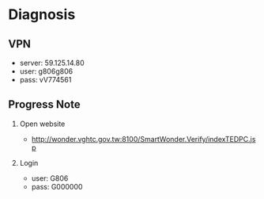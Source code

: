 # Diagnosis

## VPN 
- server: 59.125.14.80
- user: g806g806
- pass: vV774561

## Progress Note

1. Open website 
   - http://wonder.vghtc.gov.tw:8100/SmartWonder.Verify/indexTEDPC.jsp

2. Login 
   - user: G806
   - pass: G000000